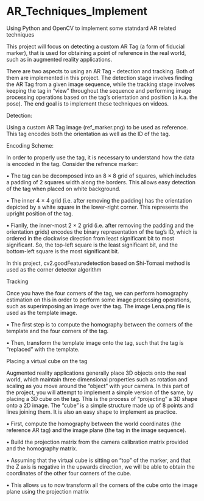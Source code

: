 # AR_Techniques_Implement
Using Python and OpenCV to implement some statndard AR related techniques

This project will focus on detecting a custom AR Tag (a form of fiducial marker), that is used for obtaining a point of reference in the real world, such as in augmented reality applications.

There are two aspects to using an AR Tag - detection and tracking. Both of them are implemented in this project. The detection stage involves finding the AR Tag from a given image sequence, while the tracking stage involves keeping the tag in “view” throughout the sequence and performing image processing operations based on the tag’s orientation and position (a.k.a. the pose). The end goal is to implement these techniques on videos.

Detection:

Using a custom AR Tag image (ref_marker.png) to be used as reference. This tag encodes both the orientation as well as the ID of the tag.


Encoding Scheme:

In order to properly use the tag, it is necessary to understand how the data is encoded in the tag. Consider the refrence marker:

• The tag can be decomposed into an 8 × 8 grid of squares, which includes a padding of 2 squares width along the borders. This allows easy detection of the tag when placed on white background.

• The inner 4 × 4 grid (i.e. after removing the padding) has the orientation depicted by a white square in the lower-right corner. This represents the upright position of the tag.

• Fianlly, the inner-most 2 × 2 grid (i.e. after removing the padding and the orientation grids) encodes the binary representation of the tag’s ID, which is ordered in the clockwise direction from least significant bit to most significant. So, the top-left square is the least significant bit, and the bottom-left square is the most significant bit.

In this project, cv2.goodFeaturedetection based on Shi-Tomasi method is used as the corner detector algorithm 


Tracking

Once you have the four corners of the tag, we can perform homography estimation on this in order to perform some image processing operations, such as superimposing an image over the tag. The image Lena.png file is used as the template image.

• The first step is to compute the homography between the corners of the template and the four corners of the tag.

• Then, transform the template image onto the tag, such that the tag is “replaced” with the template.


Placing a virtual cube on the tag

Augmented reality applications generally place 3D objects onto the real world, which maintain three dimensional properties such as rotation and scaling as you move around the “object” with your camera. In this part of the project, you will attempt to implement a simple version of the same, by placing a 3D cube on the tag. This is the process of “projecting” a 3D shape onto a 2D image. The “cube” is a simple structure made up of 8 points and lines joining them. It is also an easy shape to implement as practice.

• First, compute the homography between the world coordinates (the reference AR tag) and the image plane (the tag in the image sequence).

• Build the projection matrix from the camera calibration matrix provided and the homography matrix.

• Assuming that the virtual cube is sitting on “top” of the marker, and that the Z axis is negative in the upwards direction, we will be able to obtain the coordinates of the other four corners of the cube.

• This allows us to now transform all the corners of the cube onto the image plane using the projection matrix
